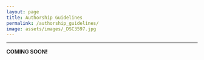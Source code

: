 ```yaml
---
layout: page
title: Authorship Guidelines
permalink: /authorship_guidelines/
image: assets/images/_DSC3597.jpg
---
```

***

**COMING SOON!**
